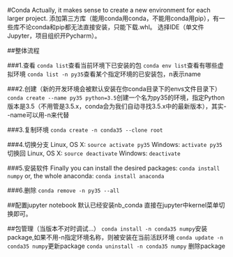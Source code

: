 #Conda
Actually, it makes sense to create a new environment for each larger project.
添加第三方库（能用conda用conda，不能用conda用pip），有一些库不论conda和pip都无法直接安装，只能下载.whl。
选择IDE（单文件Jupyter，项目组织开Pycharm）。

##整体流程

###1.查看
`conda list`查看当前环境下已安装的包
`conda env list`查看有哪些虚拟环境
`conda list -n py35`查看某个指定环境的已安装包，n表示name

###2.创建（新的开发环境会被默认安装在你conda目录下的envs文件目录下）
`conda create --name py35 python=3.5`创建一个名为py35的环境，指定Python版本是3.5（不用管是3.5.x，conda会为我们自动寻找3.5.x中的最新版本），其实--name可以用-n来代替

###3.复制环境
`conda create -n conda35 --clone root`

###4.切换分支
Linux, OS X: `source activate py35`
Windows: `activate py35`
切换回
Linux, OS X: `source deactivate`
Windows: `deactivate`

###5.安装软件
Finally you can install the desired packages:
`conda install numpy`
or, the whole anaconda:
`conda install anaconda`

###6.删除
`conda remove -n py35 --all`

##配置jupyter notebook
默认已经安装nb_conda
  直接在jupyter中kernel菜单切换即可。

##包管理（当版本不对时调试...）
`conda install -n conda35 numpy`安装package,如果不用-n指定环境名称，则被安装在当前活跃环境
`conda update -n conda35 numpy`更新package
`conda uninstall -n conda35 numpy` 删除package
